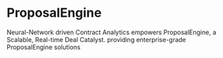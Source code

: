 # ProposalEngine
Neural-Network driven Contract Analytics empowers ProposalEngine, a Scalable, Real-time Deal Catalyst. providing enterprise-grade ProposalEngine solutions
